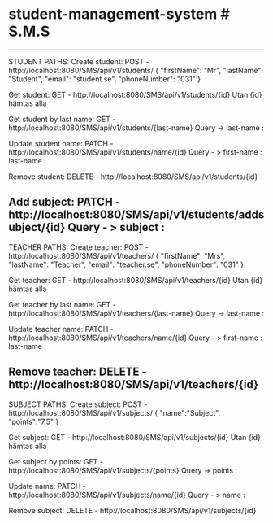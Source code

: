 # student-management-system # S.M.S

-----------------------------------------------------------
STUDENT PATHS:
Create student:
POST - http://localhost:8080/SMS/api/v1/students/
{
"firstName": "Mr",
"lastName": "Student",
"email": "student.se",
"phoneNumber": "031"
}

Get student:
GET - http://localhost:8080/SMS/api/v1/students/{id}
Utan {id} hämtas alla

Get student by last name:
GET - http://localhost:8080/SMS/api/v1/students/{last-name}
Query -> last-name : <student-last-name>

Update student name:
PATCH - http://localhost:8080/SMS/api/v1/students/name/{id}
Query - > first-name : <new-first-name>
last-name  : <new-last-name>

Remove student:
DELETE - http://localhost:8080/SMS/api/v1/students/{id}

Add subject:
PATCH - http://localhost:8080/SMS/api/v1/students/addsubject/{id}
Query - > subject : <subject-id>
-----------------------------------------------------------
TEACHER PATHS:
Create teacher:
POST - http://localhost:8080/SMS/api/v1/teachers/
{
"firstName": "Mrs",
"lastName": "Teacher",
"email": "teacher.se",
"phoneNumber": "031"
}

Get teacher:
GET - http://localhost:8080/SMS/api/v1/teachers/{id}
Utan {id} hämtas alla

Get teacher by last name:
GET - http://localhost:8080/SMS/api/v1/teachers/{last-name}
Query -> last-name : <teacher-last-name>

Update teacher name:
PATCH - http://localhost:8080/SMS/api/v1/teachers/name/{id}
Query - > first-name : <new-first-name>
last-name  : <new-last-name>

Remove teacher:
DELETE - http://localhost:8080/SMS/api/v1/teachers/{id}
-----------------------------------------------------------
SUBJECT PATHS:
Create subject:
POST - http://localhost:8080/SMS/api/v1/subjects/
{
"name":"Subject",
"points":"7,5"
}

Get subject:
GET - http://localhost:8080/SMS/api/v1/subjects/{id}
Utan {id} hämtas alla

Get subject by points:
GET - http://localhost:8080/SMS/api/v1/subjects/{points}
Query -> points : <subject-points>

Update  name:
PATCH - http://localhost:8080/SMS/api/v1/subjects/name/{id}
Query - > name : <new-name>

Remove subject:
DELETE - http://localhost:8080/SMS/api/v1/subjects/{id}